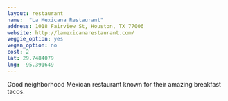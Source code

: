 ```yaml
---
layout: restaurant
name:  "La Mexicana Restaurant"
address: 1018 Fairview St, Houston, TX 77006
website: http://lamexicanarestaurant.com/
veggie_option: yes
vegan_option: no
cost: 2
lat: 29.7484079
lng: -95.391649
---
```


Good neighborhood Mexican restaurant known for their amazing breakfast tacos.
